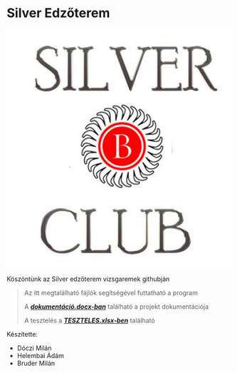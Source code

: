 # Silver Edzőterem
![logo](https://github.com/MilWaxQ/edzoterem/blob/master/public/images/logo.jpg)


Köszöntünk az Silver edzőterem vizsgaremek githubján
> Az itt megtalálható fájlók segítségével futtatható a program
>
> A [***dokumentáció.docx-ban***](https://github.com/MilWaxQ/edzoterem/blob/master/dokumentáció.docx) található a projekt dokumentációja
>
> A tesztelés a [***TESZTELES.xlsx-ben***](https://github.com/MilWaxQ/edzoterem/blob/master/TESZTELES.xlsx) található

Készítette: 
- Dóczi Milán 
- Helembai Ádám 
- Bruder Milán
              
